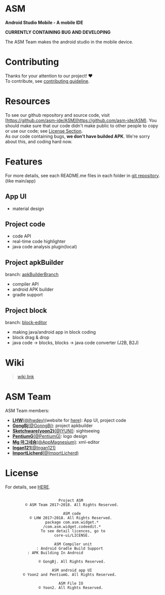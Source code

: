 # ASM
**Android Studio Mobile - A mobile IDE**

**CURRENTLY CONTAINING BUG AND DEVELOPING**

The ASM Team makes the android studio in the mobile device.

# Contributing
Thanks for your attention to our project! ♥️  
To contribute, see [contributing guideline](CONTRIBUTING/).

# Resources
To see our github repository and source code, visit [https://github.com/asm-ide/ASM](https://github.com/asm-ide/ASM).
You should make sure that our code didn't make public to other people to copy or use our code; see [License Section](#License).  
As our code containing bugs, **we don't have builded APK**. We're sorry about this, and coding hard now.

# Features
For more details, see each README.me files in each folder in [git repository](https://github.com/asm-ide/ASM). (like main/app)

## App UI
* material design

## Project code
* code API
* real-time code highlighter
* java code analysis plugin(local)

## Project apkBuilder
branch: [apkBuilderBranch](https://github.com/asm-ide/ASM/tree/apkBuilderBranch)
* compiler API
* android APK builder
* gradle support

## Project block
branch: [block-editor](https://github.com/asm-ide/ASM/tree/block-editor)
* making java/android app in block coding
* block drag & drop
* java code -> blocks, blocks -> java code converter (J2B, B2J)

# Wiki
>[wiki link](https://github.com/asm-ide/ASM/wiki)

# ASM Team
ASM Team members:
* [__LHW__(@lhwdev)](https://github.com/lhwdev/)(website for [here](https://lhwdev.github.io)): App UI, project code
* [__GongBj__(@GonngBj)](https://github.com/gonngbj): project apkbuilder
* [__Sketchware(yoon2)__(@IYUNI)](https://github.com/IYUNI): sightseeing
* [__PentiumG__(@PentiumG)](https://github.com/PentiumG): logo design
* [__Mg 마그네슘__(@AppMagnesium)](https://github.com/AppMagnesium): xml-editor
* [__Ingan121__(@Ingan121)](https://github.com/Ingan121)
* [__ImportLicherd__(@ImportLicherd)](https://github.com/ImportLicherd)

# License
For details, see [HERE](web/license/).
```
		
                        Project ASM
         © ASM Team 2017~2018. All Rights Reserved.
	
                          ASM code
           © LHW 2017~2018. All Rights Reserved.
                  package com.asm.widget.*
                 /com.asm.widget.codeedit.*
                To see detail licences, go to
                      core-ui/LICENSE.
	
                      ASM Compiler unit
              : Android Gradle Build Support
		  : APK Building In Android
		
               © GongBj. All Rights Reserved.
	
                     ASM android app UI
        © Yoon2 and PentiumG. All Rights Reserved.
	
                        ASM File IO
               © Yoon2. All Rights Reserved.
```